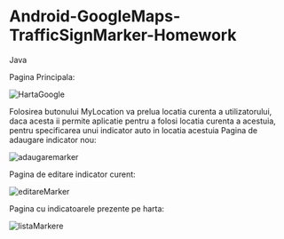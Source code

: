 # Android-GoogleMaps-TrafficSignMarker-Homework
Java

Pagina Principala:

![HartaGoogle](https://user-images.githubusercontent.com/80251617/186926266-d3a3be33-a694-4abb-a147-dd84ea9c23e3.jpg)

Folosirea butonului MyLocation va prelua locatia curenta a utilizatorului, daca acesta ii permite aplicatie pentru a folosi locatia curenta a acestuia, pentru specificarea unui indicator auto in locatia acestuia
Pagina de adaugare indicator nou:

![adaugaremarker](https://user-images.githubusercontent.com/80251617/186926329-98bb6092-31b6-4887-8c42-532f75d538d3.jpg)

Pagina de editare indicator curent:

![editareMarker](https://user-images.githubusercontent.com/80251617/186926304-1ef62883-103f-4575-8d4b-4dafa5164d13.jpg)

Pagina cu indicatoarele prezente pe harta:

![listaMarkere](https://user-images.githubusercontent.com/80251617/186926359-eb8c11af-d5bd-43ce-81f9-3b68f57dfa41.jpg)
